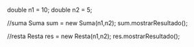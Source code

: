 double n1 = 10;
double n2 = 5;
        
//suma
Suma sum = new Suma(n1,n2);
sum.mostrarResultado();
        
//resta
Resta res = new Resta(n1,n2);
res.mostrarResultado();

